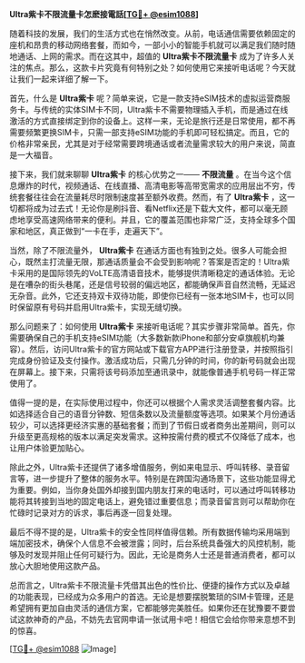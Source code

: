 **Ultra紫卡不限流量卡怎麽接電話[[TG💪+ @esim1088](https://t.me/s/esim1088)]**

随着科技的发展，我们的生活方式也在悄然改变。从前，电话通信需要依赖固定的座机和昂贵的移动网络套餐，而如今，一部小小的智能手机就可以满足我们随时随地通话、上网的需求。而在这其中，超值的 **Ultra紫卡不限流量卡** 成为了许多人关注的焦点。那么，这款卡片究竟有何特别之处？如何使用它来接听电话呢？今天就让我们一起来详细了解一下。

首先，什么是 **Ultra紫卡** 呢？简单来说，它是一款支持eSIM技术的虚拟运营商服务卡。与传统的实体SIM卡不同，Ultra紫卡不需要物理插入手机，而是通过在线激活的方式直接绑定到你的设备上。这样一来，无论是旅行还是日常使用，都不再需要频繁更换SIM卡，只需一部支持eSIM功能的手机即可轻松搞定。而且，它的价格非常亲民，尤其是对于经常需要跨境通话或者流量需求较大的用户来说，简直是一大福音。

接下来，我们就来聊聊 **Ultra紫卡** 的核心优势之一—— **不限流量** 。在当今这个信息爆炸的时代，视频通话、在线直播、高清电影等高带宽需求的应用层出不穷，传统套餐往往会在流量耗尽时限制速度甚至额外收费。然而，有了 **Ultra紫卡** ，这一切都将成为过去式！无论你是刷抖音、看Netflix还是下载大文件，都可以毫无顾虑地享受高速网络带来的便利。并且，它的覆盖范围也非常广泛，支持全球多个国家和地区，真正做到“一卡在手，走遍天下”。

当然，除了不限流量外， **Ultra紫卡** 在通话方面也有独到之处。很多人可能会担心，既然主打流量无限，那通话质量会不会受到影响呢？答案是否定的！Ultra紫卡采用的是国际领先的VoLTE高清语音技术，能够提供清晰稳定的通话体验。无论是在嘈杂的街头巷尾，还是信号较弱的偏远地区，都能确保声音自然流畅，无延迟无杂音。此外，它还支持双卡双待功能，即使你已经有一张本地SIM卡，也可以同时保留原有号码并启用Ultra紫卡，实现无缝切换。

那么问题来了：如何使用 **Ultra紫卡** 来接听电话呢？其实步骤非常简单。首先，你需要确保自己的手机支持eSIM功能（大多数新款iPhone和部分安卓旗舰机均兼容）。然后，访问Ultra紫卡的官方网站或下载官方APP进行注册登录，并按照指引完成身份验证及支付操作。激活成功后，只需几分钟的时间，你的新号码就会出现在屏幕上。接下来，只需将该号码添加至通讯录中，就能像普通手机号码一样正常使用了。

值得一提的是，在实际使用过程中，你还可以根据个人需求灵活调整套餐内容。比如选择适合自己的语音分钟数、短信条数以及流量额度等选项。如果某个月份通话较少，可以选择更经济实惠的基础套餐；而到了节假日或者商务出差期间，则可以升级至更高规格的版本以满足突发需求。这种按需付费的模式不仅降低了成本，也让用户体验更加贴心。

除此之外，Ultra紫卡还提供了诸多增值服务，例如来电显示、呼叫转移、录音留言等，进一步提升了整体的服务水平。特别是在跨国沟通场景下，这些功能显得尤为重要。例如，当你身处国外却接到国内朋友打来的电话时，可以通过呼叫转移功能将其转接到当地的固定电话上，避免错过重要信息；而录音留言则可以帮助你在忙碌时记录对方的诉求，事后再逐一回复处理。

最后不得不提的是，Ultra紫卡的安全性同样值得信赖。所有数据传输均采用端到端加密技术，确保个人信息不会被泄露；同时，后台系统具备强大的风控机制，能够及时发现并阻止任何可疑行为。因此，无论是商务人士还是普通消费者，都可以放心大胆地使用这款产品。

总而言之，Ultra紫卡不限流量卡凭借其出色的性价比、便捷的操作方式以及卓越的功能表现，已经成为众多用户的首选。无论是想要摆脱繁琐的SIM卡管理，还是希望拥有更加自由灵活的通信方案，它都能够完美胜任。如果你还在犹豫要不要尝试这款神奇的产品，不妨先去官网申请一张试用卡吧！相信它会给你带来意想不到的惊喜。

[[TG💪+ @esim1088](https://t.me/s/esim1088) ![Image](https://i.postimg.cc/4NQfJmqS/Snipaste-2025-05-13-00-14-12.png)]